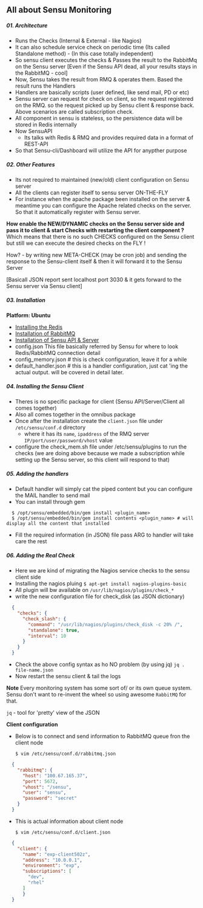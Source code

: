 All about Sensu Monitoring
--------------------------

##### 01. Architecture
- Runs the Checks (Internal & External - like Nagios)
- It can also schedule service check on periodic time (Its called Standalone method) - (In this case totally independent)
- So sensu client executes the checks & Passes the result to the RabbitMq on the Sensu server
  [Even if the Sensu API dead, all your results stays in the RabbitMQ - cool]
- Now, Sensu takes the result from RMQ & operates them. Based the result runs the Handlers
- Handlers are basically scripts (user defined, like send mail, PD or etc)
- Sensu server can request for check on client, so the request registered on the RMQ. so the request picked up by Sensu client & response back. Above scenarios are called subscription check.
- All component in sensu is stateless, so the persistence data will be stored in Redis internally
- Now SensuAPI
  - Its talks with Redis & RMQ and provides required data in a format of REST-API
- So that Sensu-cli/Dashboard will utilize the API for anypther purpose

##### 02. Other Features
- Its not required to maintained (new/old) client configuration on Sensu server
- All the clients can register itself to sensu server ON-THE-FLY
- For instance when the apache package been installed on the server & meantime you can configure the Apache related checks on the server. So that it automatically register with Sensu server.

**How enable the NEW/DYNAMIC checks on the Sensu server side and pass it to client & start Checks with restarting the client component ?**
Which means that there is no such CHECKS configured on the Sensu client but still we can execute the desired checks on the FLY !

How? - by writing new META-CHECK (may be cron job) and sending the response to the Sensu-client itself & then it will forward it to the Sensu Server

[Basicall JSON report sent localhost port 3030 & it gets forward to the Sensu server via Sensu client]


##### 03. Installation

**Platform: Ubuntu**
- [Installing the Redis](https://sensuapp.org/docs/0.26/installation/install-redis-on-ubuntu-debian.html)
- [Installation of RabbitMQ](https://sensuapp.org/docs/0.26/installation/install-rabbitmq-on-ubuntu-debian.html)
- [Installation of Sensu API & Server](https://sensuapp.org/docs/0.26/platforms/sensu-on-ubuntu-debian.html#sensu-core)
- config.json
  This file basically referred by Sensu for where to look Redis/RabbitMQ connection detail
- config_memory.json # this is check configuration, leave it for a while
- default_handler.json # this is a handler configuration, just cat 'ing the actual output. will be covered in detail later.

##### 04. Installing the Sensu Client
- Theres is no specific package for client (Sensu API/Server/Client all comes together)
- Also all comes together in the omnibus package
- Once after the installation create the `client.json` file under `/etc/sensu/conf.d` directory
  - where it has its `name`, `ipaddress` of the RMQ server `IP/port/user/password/vhost` value
- configure the check_mem.sh file under /etc/sensu/plugins to run the checks
  (we are doing above because we made a subscription while setting up the Sensu server, so this client will respond to that)

##### 05. Adding the handlers
- Default handler will simply cat the piped content but you can configure the MAIL handler to send mail
- You can install through gem
```
  $ /opt/sensu/embedded/bin/gem install <plugin_name>
  $ /opt/sensu/embedded/bin/gem install contents <plugin_name> # will display all the content that installed
```
- Fill the required information (in JSON) file pass ARG to handler will take care the rest

##### 06. Adding the Real Check
- Here we are kind of migrating the Nagios service checks to the sensu client side
- Installing the nagios pluing
  `$ apt-get install nagios-plugins-basic`
- All plugin will bw available on `/usr/lib/nagios/plugins/check_*`
- write the new configuration file for check_disk (as JSON dictionary)

```json
  {
    "checks": {
      "check_slash": {
        "command": "/usr/lib/nagios/plugins/check_disk -c 20% /",
        "standalone": true,
        "interval": 10
      }
    }
  }
```

- Check the above config syntax as ho NO problem (by using jq)
  `jq . file-name.json`
- Now restart the sensu client & tail the logs

**Note**
Every monitoring system has some sort of/ or its own queue system.
Sensu don't want to re-invent the wheel so using awesome `RabbitMQ` for that.

`jq` - tool for 'pretty' view of the JSON

**Client configuration**
- Below is to connect and send information to RabbitMQ queue fron the client node

  `$ vim /etc/sensu/conf.d/rabbitmq.json`

```json
  {
    "rabbitmq": {
      "host": "100.67.165.37",
      "port": 5672,
      "vhost": "/sensu",
      "user": "sensu",
      "password": "secret"
    }
  }
```

- This is actual information about client node

  `$ vim /etc/sensu/conf.d/client.json`

```json
  {
    "client": {
      "name": "exp-client502z",
      "address": "10.0.0.1",
      "environment": "exp",
      "subscriptions": [
        "dev",
        "rhel"
      ]
      }
  }
```
